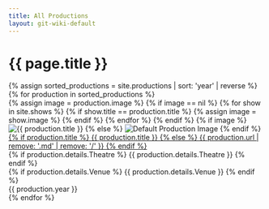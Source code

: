 ```yaml
---
title: All Productions
layout: git-wiki-default
---
```

<div class="container-lg">
  <h1>{{ page.title }}</h1>
  {% assign sorted_productions = site.productions | sort: 'year' | reverse %}
  {% for production in sorted_productions %}
    <div class="row mb-2 productions align-items-center p-2">
      <div class="col-lg-2 col-2 production_poster">
        {% assign image = production.image %}
        {% if image == nil %}
          {% for show in site.shows %}
            {% if show.title == production.title %}
              {% assign image = show.image %}
            {% endif %}
          {% endfor %}
        {% endif %}
        {% if image %}
          <img src="{{ image | prepend: '/wiki/media/posters/' }}" alt="{{ production.title }}" class="img-fluid">
        {% else %}
          <img src="/wiki/media/default/production_logo.png" alt="Default Production Image" class="img-fluid">
        {% endif %}
      </div>
      <div class="col-lg-10 col-10">
        <div class="row">
          <div class="col-lg-11 col-12">
            <div class="d-flex flex-column justify-content-center h-100">
              <div class="production_title">
                <a href="{{ production.url }}" class="text-truncate">
                  {% if production.title %}
                    {{ production.title }}
                  {% else %}
                    {{ production.url | remove: '.md' | remove: '/' }}
                  {% endif %}
                </a>
              </div>
              <div class="text-truncate">
                {% if production.details.Theatre %}
                  {{ production.details.Theatre }}
                {% endif %}
              </div>
              <div class="text-truncate">
                {% if production.details.Venue %}
                  {{ production.details.Venue }}
                {% endif %}
              </div>
            </div>
          </div>
          <div class="col-lg-1 col-12 text-lg-right text-left">{{ production.year }}</div>
        </div>
      </div>
    </div>
  {% endfor %}
</div>

<script>
$(document).ready(function() {
  $(".productions").click(function() {
    window.location = $(this).find("a").attr("href");
    return false;
  });
});
</script>